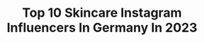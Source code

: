 ---
title: Top 10 Skincare Instagram Influencers In Germany In 2023
description: >-
  Find top skincare Instagram influencers in Germany in 2023. Most popular hashtags: #blogger #skincarecommunity #aesthetic #skincare.
platform: Instagram
hits: 398
text_top: Identify the best Instagram accounts on inBeat.
text_bottom: inBeat has 398 Instagram influencers like this in Germany for you to connect with.
profiles:
  - username: "gretapondersabout"
    fullname: >-
      Greta ponders about
    bio: >-
      #skincare lover, searching for the #glow , Medical Doctor, 💍and boy mum. ☕️ lover ! ✉️: PR inquiries: Gretalagermaine@gmail.com ✨
    location: "Germany"
    followers: 11406
    engagement: 387
    commentsToLikes: 0.211893
    id: ck8t9ccqtnkw10j78lzbdg7al
    verified: false
    hashtags: "#creamblush, #moodboardaccount, #diorbackstage, #aestheticmoodboard"
  - username: "drbarbarasturm"
    fullname: >-
      Dr. Barbara Sturm
    bio: >-
      Molecular Skincare & Supplements. Leading aesthetics doctor in anti-inflammatory medicine Made in Germany. Cruelty free.
    location: "Germany"
    followers: 545602
    engagement: 47
    commentsToLikes: 0.024602
    id: cl5m5lxq7al9d0i238gqpfrmb
    verified: false
    hashtags: "#sturmchallenge, #skincare, #teamsturm, #skincarecommunity"
  - username: "lorenayessir"
    fullname: >-
      lorena ☽ petite style
    bio: >-
      petite girl • fashion • makeup • skincare • manchmal bin ich auch lustig salzburg | klagenfurt 🇦🇹 💌 lorena@followaustria.management #petitefashion
    location: "Germany"
    followers: 78511
    engagement: 344
    commentsToLikes: 0.032855
    id: ck0vwd4brt5og0i198cha8hmj
    verified: false
    hashtags: "#petitegirl, #petitefashion, #mallorca, #vacation"
  - username: "davide__scibetta"
    fullname: >-
      𝐃𝐚𝐯𝐢𝐝𝐞 𝐒𝐜𝐢𝐛𝐞𝐭𝐭𝐚
    bio: >-
      HAIRCARE. SKINCARE. SELFCARE.⠀ Make up is for everyone! ⠀⠀ TikTok: davide__scibetta (150k +)
    location: "Germany"
    followers: 89003
    engagement: 459
    commentsToLikes: 0.025284
    id: ck0tybne1mbcl0i19oz0n81uk
    verified: false
    hashtags: "#skin, #vlogger, #surgery, #productplacement"
  - username: "mrs.juulia"
    fullname: >-
      Julia 𓄂 ➳
    bio: >-
      beauty • skincare • fashion • mindset • 🌍 𝕐𝕠𝕦𝕣 𝕥𝕚𝕞𝕖 𝕚𝕤 𝕟𝕠𝕨! Happiness ❁ ▫️25 I Freiburg ♥️ @paescobar2001 ▫️Juuulia.h@web.de
    location: "Germany"
    followers: 41394
    engagement: 214
    commentsToLikes: 0.084771
    id: ck0u0q7a2uk920i192hd6x938
    verified: false
    hashtags: "#summerootd, #summerootdph, #summeroutfits, #springoutfitinspo"
  - username: "azevedormn"
    fullname: >-
      Ramon Azevedo
    bio: >-
      Men's Fashion - Skincare - Travel Los Angeles
    location: "Germany"
    followers: 123516
    engagement: 663
    commentsToLikes: 0.007553
    id: ck9whbiq7x5u00j78isgd22rv
    verified: false
    hashtags: ""
  - username: "dentistafashionista"
    fullname: >-
      
    bio: >-
      Happily married ❤️ Make Up 💄💋 Skincare 💆🏻‍♀️🧖🏼‍♀️ Fragrances ✨ Fashion 💃🏻💅
    location: "Germany"
    followers: 24646
    engagement: 200
    commentsToLikes: 0.089357
    id: ck15tfnshhuld0i190v5nfmjz
    verified: false
    hashtags: "#lipglosslover, #lipswatches, #hudabeauty, #lipswatch"
  - username: "michael.mua"
    fullname: >-
      Makeup Artist & Hairstylist
    bio: >-
      Michael 🇿🇦🇩🇪 Glowing Makeup Artist Skincare Guru Hairstyllist
    location: "Germany"
    followers: 14605
    engagement: 330
    commentsToLikes: 0.043786
    id: ck55ni61q69lz0i11ydezcwxz
    verified: false
    hashtags: "#beauty, #oribe, #lovemyjob, #skin"
  - username: "__jessy.x__"
    fullname: >-
      Jessi 💗
    bio: >-
      🤍 Skincare & Beauty 👸🏽 Inspiration & Tipps 📸 Anfragen per DM 🛍 Online Shop 👇🏽
    location: "Germany"
    followers: 10797
    engagement: 757
    commentsToLikes: 0.040936
    id: ck9we8fqbj45j0j78qk7davwb
    verified: false
    hashtags: "#travel, #tb, #bloggergirl, #blogger"
  - username: "sopronita"
    fullname: >-
      Anita | Digital Creator |
    bio: >-
      SKINCARE🌟BEAUTY🌟LIFESTYLE 🔹️Based in Germany🇩🇪 🔹️Use INF105ANITA at stylevana.com and get 10-15% off Click the Link!⬇️ 🔴PR|Collab via DM/Email
    location: "Germany"
    followers: 5348
    engagement: 1136
    commentsToLikes: 0.225105
    id: ck55p105g9kv90i11k0dzlvtr
    verified: false
    hashtags: "#summervibes, #discoverunder10k, #germanblogger, #giveawayalert"
---